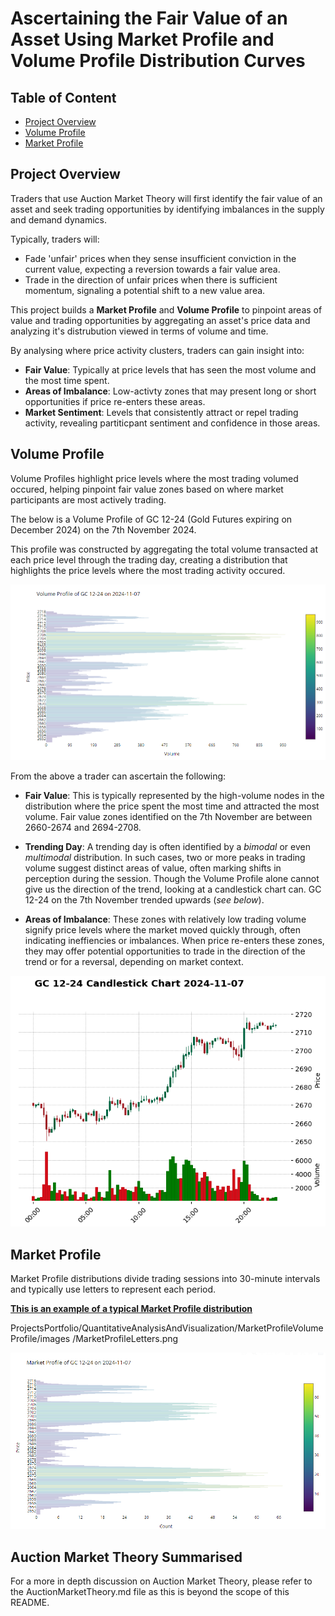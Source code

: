 # Ascertaining the Fair Value of an Asset Using Market Profile and Volume Profile Distribution Curves

## Table of Content
- [Project Overview](#project-overview)
- [Volume Profile](#volume-profile)
- [Market Profile](#market-profile)

## Project Overview
Traders that use Auction Market Theory will first identify the fair value of an asset and seek trading opportunities by identifying imbalances in the supply and demand dynamics.

Typically, traders will: 
- Fade 'unfair' prices when they sense insufficient conviction in the current value, expecting a reversion towards a fair value area. 
- Trade in the direction of unfair prices when there is sufficient momentum, signaling a potential shift to a new value area.

This project builds a **Market Profile** and **Volume Profile** to pinpoint areas of value and trading opportunities by aggregating an asset's price data and analyzing it's distrubution viewed in terms of volume and time.

By analysing where price activity clusters, traders can gain insight into: 
- **Fair Value**: Typically at price levels that has seen the most volume and the most time spent. 
- **Areas of Imbalance**: Low-activty zones that may present long or short opportunities if price re-enters these areas.
- **Market Sentiment**: Levels that consistently attract or repel trading activity, revealing partiticpant sentiment and confidence in those areas.

## Volume Profile

Volume Profiles highlight price levels where the most trading volumed occured, helping pinpoint fair value zones based on where market participants are most actively trading.

The below is a Volume Profile of GC 12-24 (Gold Futures expiring on December 2024) on the 7th November 2024. 

This profile was constructed by aggregating the total volume transacted at each price level through the trading day, creating a distribution that highlights the price levels where the most trading activity occured. 

<p align="center">
  <img src="/QuantitativeAnalysisAndVisualization/MarketProfileVolumeProfile/images/VolumeProfile.png" alt="Volume Profile Graph">
</p>

From the above a trader can ascertain the following: 

- **Fair Value**: This is typically represented by the high-volume nodes in the distribution where the price spent the most time and attracted the most volume. Fair value zones identified on the 7th November are between 2660-2674 and 2694-2708.
    
- **Trending Day**: A trending day is often identified by a *bimodal* or even *multimodal* distribution. In such cases, two or more peaks in trading volume suggest distinct areas of value, often marking shifts in perception during the session. Though the Volume Profile alone cannot give us the direction of the trend, looking at a candlestick chart can. GC 12-24 on the 7th November trended upwards (*see below*).
  
- **Areas of Imbalance**: These zones with relatively low trading volume signify price levels where the market moved quickly through, often indicating ineffiencies or imbalances. When price re-enters these zones, they may offer potential opportunities to trade in the direction of the trend or for a reversal, depending on market context.

<p align="center">
  <img src="/QuantitativeAnalysisAndVisualization/MarketProfileVolumeProfile/images/Candlestick.png" alt="Candlestick Graph">
</p>

## Market Profile

Market Profile distributions divide trading sessions into 30-minute intervals and typically use letters to represent each period. 

[**This is an example of a typical Market Profile distribution**](https://github.com/linli2492/ProjectsPortfolio/tree/main/QuantitativeAnalysisAndVisualization/MarketProfileVolumeProfile/images/MarketProfileLetters.png)

ProjectsPortfolio/QuantitativeAnalysisAndVisualization/MarketProfileVolumeProfile/images
/MarketProfileLetters.png

<p align="center">
  <img src="/QuantitativeAnalysisAndVisualization/MarketProfileVolumeProfile/images/MarketProfile.png" alt="Market Profile Graph">
</p>



## Auction Market Theory Summarised


For a more in depth discussion on Auction Market Theory, please refer to the AuctionMarketTheory.md file as this is beyond the scope of this README. 
